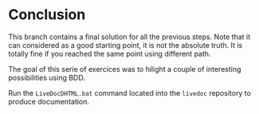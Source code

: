# Conclusion

This branch contains a final solution for all the previous steps. Note that it can considered as a good starting point, it is not the absolute truth. It is totally fine if you reached the same point using different path.

The goal of this serie of exercices was to hilight a couple of interesting possibilities using BDD.

Run the ```LiveDocDHTML.bat``` command located into the ```livedoc``` repository to produce documentation.
